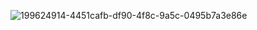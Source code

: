 ![199624914-4451cafb-df90-4f8c-9a5c-0495b7a3e86e](https://user-images.githubusercontent.com/95782145/199834518-36ceca9e-8408-4b01-b744-72f0e897cacd.png)

